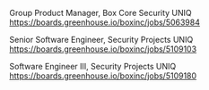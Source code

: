 Group Product Manager, Box Core Security UNIQ https://boards.greenhouse.io/boxinc/jobs/5063984

Senior Software Engineer, Security Projects UNIQ https://boards.greenhouse.io/boxinc/jobs/5109103

Software Engineer III, Security Projects UNIQ https://boards.greenhouse.io/boxinc/jobs/5109180

